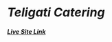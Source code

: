 # *Teligati Catering*
##### [Live Site Link](https://genius15066.github.io/Web-design-Catering/Catering.html)
